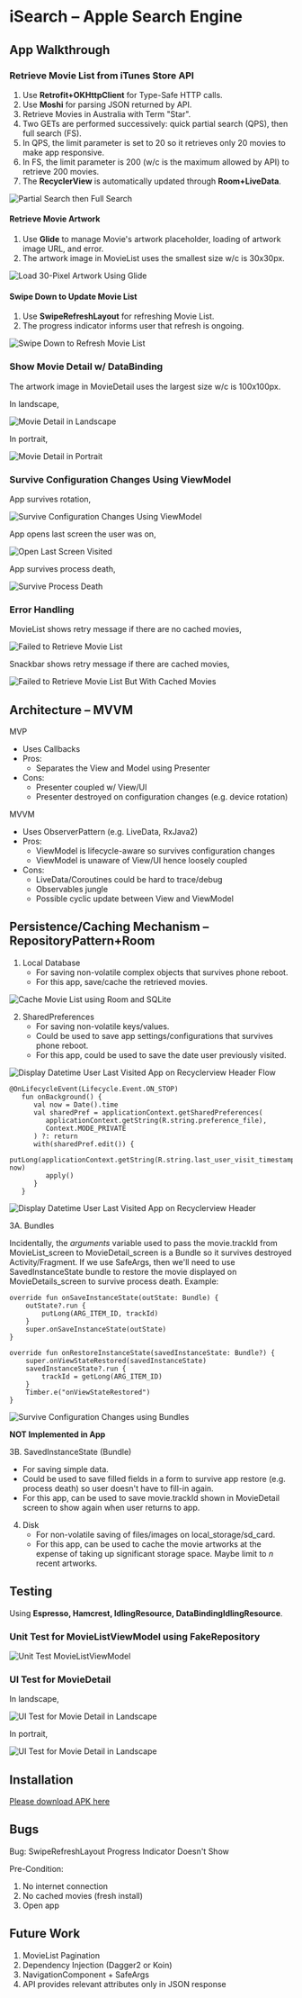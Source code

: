 # iSearch – Apple Search Engine

## App Walkthrough

### Retrieve Movie List from iTunes Store API

1. Use **Retrofit+OKHttpClient** for Type-Safe HTTP calls.
2. Use **Moshi** for parsing JSON returned by API.
3. Retrieve Movies in Australia with Term "Star".
4. Two GETs are performed successively: quick partial search (QPS), then full search (FS).
4. In QPS, the limit parameter is set to 20 so it retrieves only 20 movies to make app responsive.
5. In FS, the limit parameter is 200 (w/c is the maximum allowed by API) to retrieve 200 movies.
6. The **RecyclerView** is automatically updated through **Room+LiveData**.

![Partial Search then Full Search](https://raw.githubusercontent.com/biinui/iSearch/master/blob/assets/partialSearch_thenFullSearch.gif?raw=true)

#### Retrieve Movie Artwork

1. Use **Glide** to manage Movie's artwork placeholder, loading of artwork image URL, and error.
2. The artwork image in MovieList uses the smallest size w/c is 30x30px.

![Load 30-Pixel Artwork Using Glide](https://raw.githubusercontent.com/biinui/iSearch/master/blob/assets/loadArtwork30_usingGlide.gif?raw=true)

#### Swipe Down to Update Movie List

1. Use **SwipeRefreshLayout** for refreshing Movie List.
2. The progress indicator informs user that refresh is ongoing.

![Swipe Down to Refresh Movie List](https://raw.githubusercontent.com/biinui/iSearch/master/blob/assets/swipeToRefresh.gif?raw=true)

### Show Movie Detail w/ DataBinding

The artwork image in MovieDetail uses the largest size w/c is 100x100px.

In landscape,

![Movie Detail in Landscape](https://raw.githubusercontent.com/biinui/iSearch/master/blob/assets/movieDetail_landscape.gif?raw=true)

In portrait,

![Movie Detail in Portrait](https://raw.githubusercontent.com/biinui/iSearch/master/blob/assets/movieDetail_portrait.gif?raw=true)

### Survive Configuration Changes Using ViewModel

App survives rotation,

![Survive Configuration Changes Using ViewModel](https://raw.githubusercontent.com/biinui/iSearch/master/blob/assets/surviveConfigchanges_usingViewModel.gif?raw=true)

App opens last screen the user was on,

![Open Last Screen Visited](https://raw.githubusercontent.com/biinui/iSearch/master/blob/assets/openLastScreenVisited.gif?raw=true)

App survives process death,

![Survive Process Death](https://raw.githubusercontent.com/biinui/iSearch/master/blob/assets/surviveProcessDeath.gif?raw=true)

### Error Handling

MovieList shows retry message if there are no cached movies,

![Failed to Retrieve Movie List](https://raw.githubusercontent.com/biinui/iSearch/master/blob/assets/failedToRetrieve_noCachedMovies.gif?raw=true)

Snackbar shows retry message if there are cached movies,

![Failed to Retrieve Movie List But With Cached Movies](https://raw.githubusercontent.com/biinui/iSearch/master/blob/assets/failedToRetrieve_withCachedMovies.gif?raw=true)

## Architecture – MVVM

MVP
* Uses Callbacks
* Pros:
   * Separates the View and Model using Presenter
* Cons:
   * Presenter coupled w/ View/UI
   * Presenter destroyed on configuration changes (e.g. device rotation)

MVVM 
* Uses ObserverPattern (e.g. LiveData, RxJava2)
* Pros:
   * ViewModel is lifecycle-aware so survives configuration changes
   * ViewModel is unaware of View/UI hence loosely coupled
* Cons:
   * LiveData/Coroutines could be hard to trace/debug
   * Observables jungle
   * Possible cyclic update between View and ViewModel

## Persistence/Caching Mechanism – **RepositoryPattern+Room**

1. Local Database
    * For saving non-volatile complex objects that survives phone reboot.
    * For this app, save/cache the retrieved movies.

![Cache Movie List using Room and SQLite](https://raw.githubusercontent.com/biinui/iSearch/master/blob/assets/cacheMovieList_usingRoom+SQLite.png?raw=true)

2. SharedPreferences
    * For saving non-volatile keys/values.
    * Could be used to save app settings/configurations that survives phone reboot.
    * For this app, could be used to save the date user previously visited.

![Display Datetime User Last Visited App on Recyclerview Header Flow](https://raw.githubusercontent.com/biinui/iSearch/master/blob/assets/recyclerViewHeader_displaysLastUserVisit.png?raw=true)

```
@OnLifecycleEvent(Lifecycle.Event.ON_STOP)
   fun onBackground() {
      val now = Date().time
      val sharedPref = applicationContext.getSharedPreferences(
         applicationContext.getString(R.string.preference_file),
         Context.MODE_PRIVATE
      ) ?: return
      with(sharedPref.edit()) {
         putLong(applicationContext.getString(R.string.last_user_visit_timestamp), now)
         apply()
      }
   }
```

![Display Datetime User Last Visited App on Recyclerview Header](https://raw.githubusercontent.com/biinui/iSearch/master/blob/assets/displayLastUserVisit.png?raw=true)

3A. Bundles

Incidentally, the _arguments_ variable used to pass the movie.trackId from MovieList_screen to MovieDetail_screen is a Bundle so it survives destroyed Activity/Fragment. If we use SafeArgs, then we'll need to use SavedInstanceState bundle to restore the movie displayed on MovieDetails_screen to survive process death. Example:

```
override fun onSaveInstanceState(outState: Bundle) {
    outState?.run {
        putLong(ARG_ITEM_ID, trackId)
    }
    super.onSaveInstanceState(outState)
}

override fun onRestoreInstanceState(savedInstanceState: Bundle?) {
    super.onViewStateRestored(savedInstanceState)
    savedInstanceState?.run {
        trackId = getLong(ARG_ITEM_ID)
    }
    Timber.e("onViewStateRestored")
}
```

![Survive Configuration Changes using Bundles](https://raw.githubusercontent.com/biinui/iSearch/master/blob/assets/survivingConfigurationDeath_usingBundles.png?raw=true)

**NOT Implemented in App**

3B. SavedInstanceState (Bundle)
* For saving simple data.
* Could be used to save filled fields in a form to survive app restore (e.g. process death) so user doesn't have to fill-in again.
* For this app, can be used to save movie.trackId shown in MovieDetail screen to show again when user returns to app.

4. Disk
    * For non-volatile saving of files/images on local_storage/sd_card.
    * For this app, can be used to cache the movie artworks at the expense of taking up significant storage space. Maybe limit to _n_ recent artworks.

## Testing

Using **Espresso, Hamcrest, IdlingResource, DataBindingIdlingResource**.

### Unit Test for MovieListViewModel using FakeRepository

![Unit Test MovieListViewModel](https://raw.githubusercontent.com/biinui/iSearch/master/blob/assets/unitTest_movieListViewModel.gif?raw=true)

### UI Test for MovieDetail

In landscape, 

![UI Test for Movie Detail in Landscape](https://raw.githubusercontent.com/biinui/iSearch/master/blob/assets/uiTest_movieDetail_landscape.gif?raw=true)

In portrait, 

![UI Test for Movie Detail in Landscape](https://raw.githubusercontent.com/biinui/iSearch/master/blob/assets/uiTest_movieDetail_portrait.gif?raw=true)

## Installation

[Please download APK here](https://drive.google.com/drive/folders/1OhuWoN_Ewxi3Cc-hexhLkI2c6L-hb6vf)

## Bugs

Bug: SwipeRefreshLayout Progress Indicator Doesn't Show

Pre-Condition:
1. No internet connection
2. No cached movies (fresh install)
3. Open app

## Future Work

1. MovieList Pagination
2. Dependency Injection (Dagger2 or Koin)
3. NavigationComponent + SafeArgs
4. API provides relevant attributes only in JSON response



